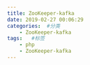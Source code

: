 ```yaml
---
title: ZooKeeper-kafka
date: 2019-02-27 00:06:29
categories:  #分类
    - ZooKeeper-kafka
tags:   #标签
    - php
    - ZooKeeper-kafka
---
```

